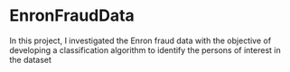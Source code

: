 # EnronFraudData
In this project, I investigated the Enron fraud data with the objective of developing a classification algorithm to identify the persons of interest in the dataset
